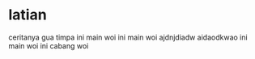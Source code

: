 # latian

ceritanya gua timpa  ini main woi
ini main woi
ajdnjdiadw
aidaodkwao
ini main woi
ini cabang woi
